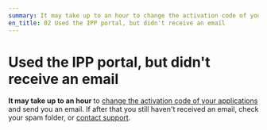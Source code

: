 ```yaml
---
summary: It may take up to an hour to change the activation code of your applications. If you haven't received an email, check your spam folder, or contact support@outsystems.com.
en_title: 02 Used the IPP portal, but didn't receive an email
---
```


# Used the IPP portal, but didn't receive an email

**It may take up to an hour** to [change the activation code of your applications](https://success.outsystems.com/Support/Enterprise_Customers/Licensing/Intellectual_Property_Protection_(IPP)/01_What_is_IPP_(Intellectual_Property_Protection)) and send you an email. If after that you still haven't received an email, check your spam folder, or [contact support](https://success.outsystems.com/Support/Enterprise_Customers/OutSystems_Support/01_Contact_OutSystems_technical_support).

